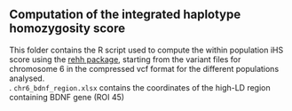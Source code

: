 ## Computation of the integrated haplotype homozygosity score 

This folder contains the R script used to compute the within population iHS score using the [rehh package](https://cran.r-project.org/web/packages/rehh/vignettes/rehh.html), starting from the variant files for chromosome 6 in the compressed vcf format for the different populations analysed. <br />.
`chr6_bdnf_region.xlsx` contains the coordinates of the high-LD region containing BDNF gene (ROI 45)